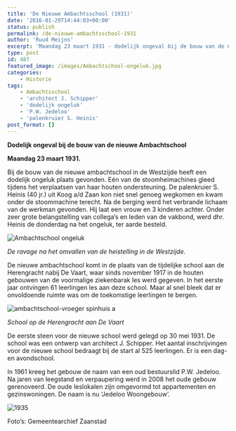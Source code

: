 ```yaml
---
title: 'De Nieuwe Ambachtsschool (1931)'
date: '2016-01-29T14:44:03+00:00'
status: publish
permalink: /de-nieuwe-ambachtsschool-1931
author: 'Ruud Meijns'
excerpt: 'Maandag 23 maart 1931 - dodelijk ongeval bij de bouw van de nieuwe Ambachtsschool'
type: post
id: 487
featured_image: /images/Ambachtschool-ongeluk.jpg
categories:
    - Historie
tags:
    - Ambachtsschool
    - 'architect J. Schipper'
    - 'dodelijk ongeluk'
    - 'P.W. Jedeloo'
    - 'palenkruier S. Heinis'
post_format: []
---
```


**Dodelijk ongeval bij de bouw van de nieuwe Ambachtschool**

**Maandag 23 maart 1931.**

Bij de bouw van de nieuwe ambachtschool in de Westzijde heeft een dodelijk ongeluk plaats gevonden. Eén van de stoomheimachines gleed tijdens het verplaatsen van haar houten ondersteuning. De palenkruier S. Heinis (40 jr.) uit Koog a/d Zaan kon niet snel genoeg wegkomen en kwam onder de stoommachine terecht. Na de berging werd het verbrande lichaam van de werkman gevonden. Hij laat een vrouw en 3 kinderen achter. Onder zeer grote belangstelling van collega’s en leden van de vakbond, werd dhr. Heinis de donderdag na het ongeluk, ter aarde besteld.

![Ambachtschool ongeluk](/images/Ambachtschool-ongeluk.jpg) 
 
*De ravage na het omvallen van de heistelling in de Westzijde.*

De nieuwe ambachtschool komt in de plaats van de tijdelijke school aan de Herengracht nabij De Vaart, waar sinds november 1917 in de houten gebouwen van de voormalige ziekenbarak les werd gegeven. In het eerste jaar ontvingen 61 leerlingen les aan deze school. Maar al snel bleek dat er onvoldoende ruimte was om de toekomstige leerlingen te bergen.

![ambachtschool-vroeger spinhuis a](/images/ambachtschool-vroeger-spinhuis-a.jpg)

*School op de Herengracht aan De Vaart*

De eerste steen voor de nieuwe school werd gelegd op 30 mei 1931. De school was een ontwerp van architect J. Schipper. Het aantal inschrijvingen voor de nieuwe school bedraagt bij de start al 525 leerlingen. Er is een dag- en avondschool.

In 1961 kreeg het gebouw de naam van een oud bestuurslid P.W. Jedeloo. Na jaren van leegstand en verpaupering werd in 2008 het oude gebouw gerenoveerd. De oude leslokalen zijn omgevormd tot appartementen en gezinswoningen. De naam is nu ‘Jedeloo Woongebouw’.

![1935](/images/1935.jpg)

Foto’s: Gemeentearchief Zaanstad